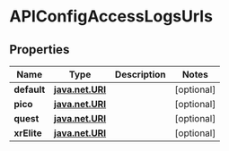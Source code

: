 
# APIConfigAccessLogsUrls

## Properties
Name | Type | Description | Notes
------------ | ------------- | ------------- | -------------
**default** | [**java.net.URI**](java.net.URI.md) |  |  [optional]
**pico** | [**java.net.URI**](java.net.URI.md) |  |  [optional]
**quest** | [**java.net.URI**](java.net.URI.md) |  |  [optional]
**xrElite** | [**java.net.URI**](java.net.URI.md) |  |  [optional]



